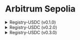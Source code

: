 # Arbitrum Sepolia

<details>

<summary>Registry-USDC (v0.1.0)</summary>

[<mark style="color:purple;">**address**</mark>](https://sepolia.arbiscan.io/address/0x31bF0833c82cd9D0fD5f55F519F461DA8F528e38)

```
0x31bF0833c82cd9D0fD5f55F519F461DA8F528e38
```

<mark style="color:purple;">**deployment**</mark>

```
npx hardhat ignition deploy ./ignition/modules/testnet/Registry.ts --network arbitrum-sepolia
```

<mark style="color:purple;">**configuration**</mark>

```json
[
  "0xAD63B2262EB7D1591Ee8E6a85959a523dEce7983", // Owner Address (Arbitrum Deployer Wallet)
  "0x75faf114eafb1BDbe2F0316DF893fd58CE46AA4d", // Token Address (USDC on Arbitrum Sepolia)
  100000, //                                       Buyin Amount  (0.1 USDC with 6 decimals)
]
```

<mark style="color:purple;">**verification**</mark>

```
npx hardhat verify --network arbitrum-sepolia 0x31bF0833c82cd9D0fD5f55F519F461DA8F528e38 "0xAD63B2262EB7D1591Ee8E6a85959a523dEce7983" "0x75faf114eafb1BDbe2F0316DF893fd58CE46AA4d" "100000"
```

[<mark style="color:purple;">**version**</mark>](https://github.com/anubis-game/contracts/tree/v0.1.0)

```
v0.1.0
```

</details>

<details>

<summary>Registry-USDC (v0.2.0)</summary>

[<mark style="color:purple;">**address**</mark>](https://sepolia.arbiscan.io/address/0xB89BbEd0467cb27C310bedc002733116289Bb63F)

```
0xB89BbEd0467cb27C310bedc002733116289Bb63F
```

<mark style="color:purple;">**deployment**</mark>

```
npx hardhat ignition deploy ./ignition/modules/testnet/Registry.ts --network arbitrum-sepolia
```

<mark style="color:purple;">**configuration**</mark>

```json
[
  "0xAD63B2262EB7D1591Ee8E6a85959a523dEce7983", // Owner Address (Arbitrum Deployer Wallet)
  "0x75faf114eafb1BDbe2F0316DF893fd58CE46AA4d", // Token Address (USDC on Arbitrum Sepolia)
  100000, //                                       Buyin Amount  (0.1 USDC with 6 decimals)
]
```

<mark style="color:purple;">**verification**</mark>

```
npx hardhat verify --network arbitrum-sepolia 0xB89BbEd0467cb27C310bedc002733116289Bb63F "0xAD63B2262EB7D1591Ee8E6a85959a523dEce7983" "0x75faf114eafb1BDbe2F0316DF893fd58CE46AA4d" "100000"
```

[<mark style="color:purple;">**version**</mark>](https://github.com/anubis-game/contracts/tree/v0.2.0)

```
v0.2.0
```

</details>

<details>

<summary>Registry-USDC (v0.3.0)</summary>

[<mark style="color:purple;">**address**</mark>](https://sepolia.arbiscan.io/address/0x9632185d3851Fd06304C09BA6F1c1308189BE12b)

```
0x9632185d3851Fd06304C09BA6F1c1308189BE12b
```

<mark style="color:purple;">**deployment**</mark>

```
npx hardhat ignition deploy ./ignition/modules/testnet/Registry.ts --network arbitrum-sepolia
```

<mark style="color:purple;">**configuration**</mark>

```json
[
  "0xAD63B2262EB7D1591Ee8E6a85959a523dEce7983", // Owner Address (Arbitrum Deployer Wallet)
  "0x75faf114eafb1BDbe2F0316DF893fd58CE46AA4d", // Token Address (USDC on Arbitrum Sepolia)
  100000, //                                       Buyin Amount  (0.1 USDC with 6 decimals)
]
```

<mark style="color:purple;">**verification**</mark>

```
npx hardhat verify --network arbitrum-sepolia 0x9632185d3851Fd06304C09BA6F1c1308189BE12b "0xAD63B2262EB7D1591Ee8E6a85959a523dEce7983" "0x75faf114eafb1BDbe2F0316DF893fd58CE46AA4d" "100000"
```

[<mark style="color:purple;">**version**</mark>](https://github.com/anubis-game/contracts/tree/v0.3.0)

```
v0.3.0
```

</details>

